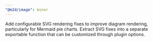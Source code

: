 ```yaml
---
"@m2d/image": minor
---
```


Add configurable SVG rendering fixes to improve diagram rendering, particularly for Mermaid pie charts. Extract SVG fixes into a separate exportable function that can be customized through plugin options.